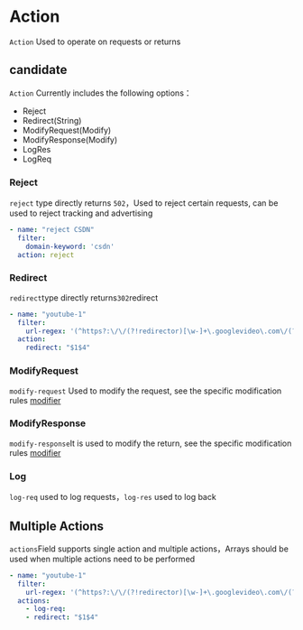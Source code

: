 # Action

`Action` Used to operate on requests or returns

## candidate

`Action` Currently includes the following options：

- Reject
- Redirect(String)
- ModifyRequest(Modify)
- ModifyResponse(Modify)
- LogRes
- LogReq

### Reject

`reject` type directly returns `502`，Used to reject certain requests, can be used to reject tracking and advertising

```yaml
- name: "reject CSDN"
  filter:
    domain-keyword: 'csdn'
  action: reject
```

### Redirect 

`redirect`type directly returns`302`redirect

```yaml
- name: "youtube-1"
  filter:
    url-regex: '(^https?:\/\/(?!redirector)[\w-]+\.googlevideo\.com\/(?!dclk_video_ads).+)(ctier=L)(&.+)'
  action:
    redirect: "$1$4"
```

### ModifyRequest 

`modify-request` Used to modify the request, see the specific modification rules [modifier](rule/modify.md)

### ModifyResponse 

`modify-response`It is used to modify the return, see the specific modification rules [modifier](rule/modify.md)

### Log 

`log-req` used to log requests，`log-res` used to log back

## Multiple Actions

`actions`Field supports single action and multiple actions，Arrays should be used when multiple actions need to be performed

```yaml
- name: "youtube-1"
  filter:
    url-regex: '(^https?:\/\/(?!redirector)[\w-]+\.googlevideo\.com\/(?!dclk_video_ads).+)(ctier=L)(&.+)'
  actions:
    - log-req:
    - redirect: "$1$4"
```
